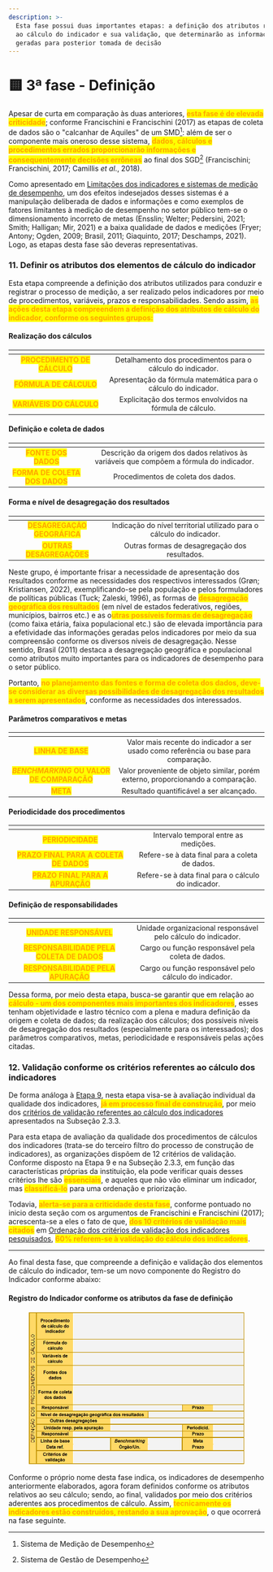 ```yaml
---
description: >-
  Esta fase possui duas importantes etapas: a definição dos atributos referentes
  ao cálculo do indicador e sua validação, que determinarão as informações
  geradas para posterior tomada de decisão
---
```


# 🟨 3ª fase - Definição

Apesar de curta em comparação às duas anteriores, <mark style="color:orange;">**esta fase é de elevada criticidade**</mark>; conforme Francischini e Francischini (2017) as etapas de coleta de dados são o "calcanhar de Aquiles" de um SMD[^1]: além de ser o componente mais oneroso desse sistema, <mark style="color:orange;">**dados, cálculos e procedimentos errados proporcionarão informações e consequentemente decisões errôneas**</mark> ao final dos SGD[^2] (Francischini; Francischini, 2017; Camillis _et al_., 2018).

Como apresentado em [Limitações dos indicadores e sistemas de medição de desempenho](../../1.-apresentacao/1.4-consequencias-indesejadas-e-limitacoes-da-medicao-de-desempenho.md), um dos efeitos indesejados desses sistemas é a manipulação deliberada de dados e informações e como exemplos de fatores limitantes à medição de desempenho no setor público tem-se o dimensionamento incorreto de metas (Ensslin; Welter; Pedersini, 2021; Smith; Halligan; Mir, 2021) e a baixa qualidade de dados e medições (Fryer; Antony; Ogden, 2009; Brasil, 2011; Giaquinto, 2017; Deschamps, 2021). Logo, as etapas desta fase são deveras representativas.

### 11. Definir os atributos dos elementos de cálculo do indicador

Esta etapa compreende a definição dos atributos utilizados para conduzir e registrar o processo de medição, a ser realizado pelos indicadores por meio de procedimentos, variáveis, prazos e responsabilidades. Sendo assim, <mark style="color:orange;">**as ações desta etapa compreendem a definição dos atributos de cálculo do indicador, conforme os seguintes grupos:**</mark>

#### Realização dos cálculos

<table data-view="cards"><thead><tr><th align="center"></th><th align="center"></th></tr></thead><tbody><tr><td align="center"><mark style="color:orange;"><strong>PROCEDIMENTO DE CÁLCULO</strong></mark></td><td align="center">Detalhamento dos procedimentos para o cálculo do indicador.</td></tr><tr><td align="center"><mark style="color:orange;"><strong>FÓRMULA DE CÁLCULO</strong></mark></td><td align="center">Apresentação da fórmula matemática para o cálculo do indicador.</td></tr><tr><td align="center"><mark style="color:orange;"><strong>VARIÁVEIS DO CÁLCULO</strong></mark></td><td align="center">Explicitação dos termos envolvidos na fórmula de cálculo.</td></tr></tbody></table>

#### Definição e coleta de dados&#x20;

<table data-view="cards"><thead><tr><th align="center"></th><th align="center"></th></tr></thead><tbody><tr><td align="center"><mark style="color:orange;"><strong>FONTE DOS DADOS</strong></mark></td><td align="center">Descrição da origem dos dados relativos às variáveis que compõem a fórmula do indicador.</td></tr><tr><td align="center"><mark style="color:orange;"><strong>FORMA DE COLETA DOS DADOS</strong></mark></td><td align="center">Procedimentos de coleta dos dados.</td></tr></tbody></table>

#### Forma e nível de desagregação dos resultados

<table data-view="cards"><thead><tr><th align="center"></th><th align="center"></th></tr></thead><tbody><tr><td align="center"><mark style="color:orange;"><strong>DESAGREGAÇÃO GEOGRÁFICA</strong></mark></td><td align="center">Indicação do nível territorial utilizado para o cálculo do indicador.</td></tr><tr><td align="center"><mark style="color:orange;"><strong>OUTRAS DESAGREGAÇÕES</strong></mark></td><td align="center">Outras formas de desagregação dos resultados.</td></tr></tbody></table>

Neste grupo, é importante frisar a necessidade de apresentação dos resultados conforme as necessidades dos respectivos interessados (Grøn; Kristiansen, 2022), exemplificando-se pela população e pelos formuladores de políticas públicas (Tuck; Zaleski, 1996), as formas de <mark style="color:orange;">**desagregação geográfica dos resultados**</mark> (em nível de estados federativos, regiões, municípios, bairros etc.) e as o<mark style="color:orange;">**utras possíveis formas de desagregação**</mark> (como faixa etária, faixa populacional etc.) são de elevada importância para a efetividade das informações geradas pelos indicadores por meio da sua compreensão conforme os diversos níveis de desagregação. Nesse sentido, Brasil (2011) destaca a desagregação geográfica e populacional como atributos muito importantes para os indicadores de desempenho para o setor público.

Portanto, <mark style="color:orange;">**no planejamento das fontes e forma de coleta dos dados, deve-se considerar as diversas possibilidades de desagregação dos resultados a serem apresentados**</mark>, conforme as necessidades dos interessados.

#### Parâmetros comparativos e metas

<table data-view="cards"><thead><tr><th align="center"></th><th align="center"></th></tr></thead><tbody><tr><td align="center"><mark style="color:orange;"><strong>LINHA DE BASE</strong></mark></td><td align="center">Valor mais recente do indicador a ser usado como referência ou base para comparação.</td></tr><tr><td align="center"><em><mark style="color:orange;"><strong>BENCHMARKING</strong></mark></em><mark style="color:orange;"><strong> </strong><strong>OU VALOR DE COMPARAÇÃO</strong></mark></td><td align="center">Valor proveniente de objeto similar, porém externo, proporcionando a comparação.</td></tr><tr><td align="center"><mark style="color:orange;"><strong>META</strong></mark></td><td align="center">Resultado quantificável a ser alcançado.</td></tr></tbody></table>

#### Periodicidade dos procedimentos

<table data-view="cards"><thead><tr><th align="center"></th><th align="center"></th></tr></thead><tbody><tr><td align="center"><mark style="color:orange;"><strong>PERIODICIDADE</strong></mark></td><td align="center">Intervalo temporal entre as medições.</td></tr><tr><td align="center"><mark style="color:orange;"><strong>PRAZO FINAL PARA A COLETA DE DADOS</strong></mark></td><td align="center">Refere-se à data final para a coleta de dados.</td></tr><tr><td align="center"><mark style="color:orange;"><strong>PRAZO FINAL  PARA A APURAÇÃO</strong></mark></td><td align="center">Refere-se à data final para o cálculo do indicador.</td></tr></tbody></table>

#### Definição de responsabilidades

<table data-view="cards"><thead><tr><th align="center"></th><th align="center"></th></tr></thead><tbody><tr><td align="center"><mark style="color:orange;"><strong>UNIDADE RESPONSÁVEL</strong></mark></td><td align="center">Unidade organizacional responsável pelo cálculo do indicador.</td></tr><tr><td align="center"><mark style="color:orange;"><strong>RESPONSABILIDADE PELA COLETA DE DADOS</strong></mark></td><td align="center">Cargo ou função responsável pela coleta de dados.</td></tr><tr><td align="center"><mark style="color:orange;"><strong>RESPONSABILIDADE PELA APURAÇÃO</strong></mark></td><td align="center">Cargo ou função responsável pelo cálculo do indicador.</td></tr></tbody></table>

Dessa forma, por meio desta etapa, busca-se garantir que em relação ao <mark style="color:orange;">**cálculo - um dos componentes mais importantes dos indicadores**</mark>, esses tenham objetividade e lastro técnico com a plena e madura definição da origem e coleta de dados; da realização dos cálculos; dos possíveis níveis de desagregação dos resultados (especialmente para os interessados); dos parâmetros comparativos, metas, periodicidade e responsáveis pelas ações citadas.&#x20;

### 12. Validação conforme os critérios referentes ao cálculo dos indicadores

De forma análoga à [Etapa 9](2a-fase-elaboracao.md#9.-validacao-conforme-os-criterios-relativos-a-elaboracao-dos-indicadores), nesta etapa visa-se à avaliação individual da qualidade dos indicadores, <mark style="color:orange;">**já em processo final de construção**</mark>, por meio dos [critérios de validação referentes ao cálculo dos indicadores](../../2.-fundamentos-teoricos/2.3-indicadores-de-desempenho/2.3.3-criterios-de-validacao.md#criterios-referentes-ao-calculo-dos-indicadores) apresentados na Subseção 2.3.3.&#x20;

Para esta etapa de avaliação da qualidade dos procedimentos de cálculos dos indicadores (trata-se do terceiro filtro do processo de construção de indicadores), as organizações dispõem de 12 critérios de validação. Conforme disposto na Etapa 9 e na Subseção 2.3.3, em função das características próprias da instituição, ela pode verificar quais desses critérios lhe são <mark style="color:orange;">**essenciais**</mark>, e aqueles que não vão eliminar um indicador, mas <mark style="color:orange;">**classificá-lo**</mark> para uma ordenação e priorização.

Todavia, <mark style="color:orange;">**alerta-se para a criticidade desta fase**</mark>, conforme pontuado no inicio desta seção com os argumentos de Francischini e Francischini (2017); acrescenta-se a eles o fato de que, <mark style="color:orange;">**dos 10 critérios de validação mais citados**</mark> em [Ordenação dos critérios de validação dos indicadores pesquisados](../../2.-fundamentos-teoricos/2.3-indicadores-de-desempenho/2.3.3-criterios-de-validacao.md#ordenacao-dos-criterios-de-validacao-dos-indicadores-pesquisados), <mark style="color:orange;">**60% referem-se à validação do cálculo dos indicadores**</mark>.

***

Ao final desta fase, que compreende a definição e validação dos elementos de cálculo do indicador, tem-se um novo componente do Registro do Indicador conforme abaixo:

#### Registro do Indicador conforme os atributos da fase de definição

<figure><img src="../../.gitbook/assets/image (2).png" alt=""><figcaption></figcaption></figure>

Conforme o próprio nome desta fase indica, os indicadores de desempenho anteriormente elaborados, agora foram definidos conforme os atributos relativos ao seu cálculo; sendo, ao final, validados por meio dos critérios aderentes aos procedimentos de cálculo. Assim, <mark style="color:orange;">**tecnicamente os indicadores estão construídos, restando a sua aprovação**</mark>, o que ocorrerá na fase seguinte.

[^1]: Sistema de Medição de Desempenho

[^2]: Sistema de Gestão de Desempenho
